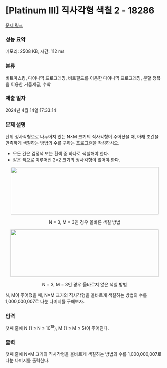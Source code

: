 # [Platinum III] 직사각형 색칠 2 - 18286 

[문제 링크](https://www.acmicpc.net/problem/18286) 

### 성능 요약

메모리: 2508 KB, 시간: 112 ms

### 분류

비트마스킹, 다이나믹 프로그래밍, 비트필드를 이용한 다이나믹 프로그래밍, 분할 정복을 이용한 거듭제곱, 수학

### 제출 일자

2024년 4월 14일 17:33:14

### 문제 설명

<p>단위 정사각형으로 나누어져 있는 N×M 크기의 직사각형이 주어졌을 때, 아래 조건을 만족하게 색칠하는 방법의 수를 구하는 프로그램을 작성하시오.</p>

<ul>
	<li>모든 칸은 검정색 또는 흰색 중 하나로 색칠해야 한다.</li>
	<li>같은 색으로 이루어진 2×2 크기의 정사각형이 없어야 한다.</li>
</ul>

<p style="text-align: center;"><img alt="" src="https://upload.acmicpc.net/fdddd240-0eee-4363-891b-8cea411d42fc/-/preview/" style="width: 471px; height: 150px;"></p>

<p style="text-align: center;">N = 3, M = 3인 경우 올바른 색칠 방법</p>

<p style="text-align: center;"><img alt="" src="https://upload.acmicpc.net/26ba28b2-9239-4c12-9b5c-5d72e7a32eca/-/preview/" style="width: 472px; height: 150px;"></p>

<p style="text-align: center;">N = 3, M = 3인 경우 올바르지 않은 색칠 방법</p>

<p>N, M이 주어졌을 때, N×M 크기의 직사각형을 올바르게 색칠하는 방법의 수를 1,000,000,007로 나눈 나머지를 구해보자.</p>

### 입력 

 <p>첫째 줄에 N (1 ≤ N ≤ 10<sup>18</sup>), M (1 ≤ M ≤ 5)이 주어진다.</p>

### 출력 

 <p>첫째 줄에 N×M 크기의 직사각형을 올바르게 색칠하는 방법의 수를 1,000,000,007로 나눈 나머지를 출력한다.</p>


